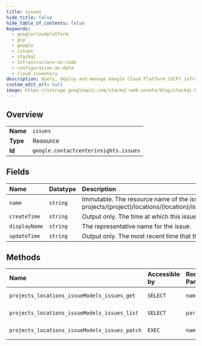 ```yaml
---
title: issues
hide_title: false
hide_table_of_contents: false
keywords:
  - googlecloudplatform
  - gcp
  - google
  - issues
  - stackql
  - infrastructure-as-code
  - configuration-as-data
  - cloud inventory
description: Query, deploy and manage Google Cloud Platform (GCP) infrastructure and resources using SQL
custom_edit_url: null
image: https://storage.googleapis.com/stackql-web-assets/blog/stackql-blog-post-featured-image.png
---
```

  
    

## Overview
<table><tbody>
<tr><td><b>Name</b></td><td><code>issues</code></td></tr>
<tr><td><b>Type</b></td><td>Resource</td></tr>
<tr><td><b>Id</b></td><td><code>google.contactcenterinsights.issues</code></td></tr>
</tbody></table>

## Fields
| Name | Datatype | Description |
|:-----|:---------|:------------|
| `name` | `string` | Immutable. The resource name of the issue. Format: projects/{project}/locations/{location}/issueModels/{issue_model}/issues/{issue} |
| `createTime` | `string` | Output only. The time at which this issue was created. |
| `displayName` | `string` | The representative name for the issue. |
| `updateTime` | `string` | Output only. The most recent time that this issue was updated. |
## Methods
| Name | Accessible by | Required Params | Description |
|:-----|:--------------|:----------------|:------------|
| `projects_locations_issueModels_issues_get` | `SELECT` | `name` | Gets an issue. |
| `projects_locations_issueModels_issues_list` | `SELECT` | `parent` | Lists issues. |
| `projects_locations_issueModels_issues_patch` | `EXEC` | `name` | Updates an issue. |
